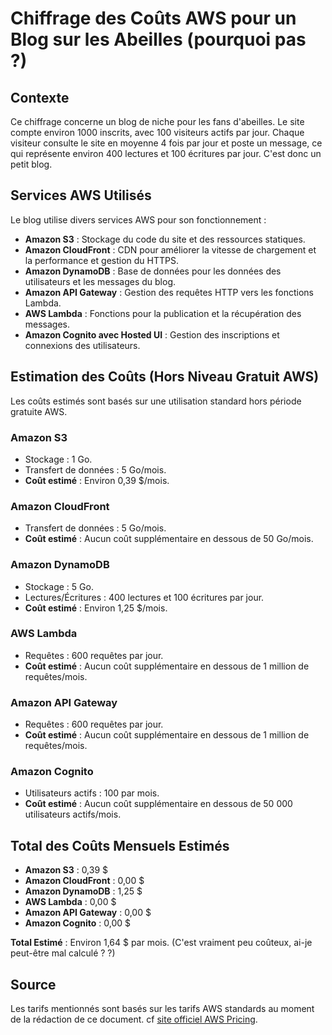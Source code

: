 # Chiffrage des Coûts AWS pour un Blog sur les Abeilles (pourquoi pas ?)

## Contexte
Ce chiffrage concerne un blog de niche pour les fans d'abeilles. Le site compte environ 1000 inscrits, avec 100 visiteurs actifs par jour. Chaque visiteur consulte le site en moyenne 4 fois par jour et poste un message, ce qui représente environ 400 lectures et 100 écritures par jour. C'est donc un petit blog.

## Services AWS Utilisés
Le blog utilise divers services AWS pour son fonctionnement :

- **Amazon S3** : Stockage du code du site et des ressources statiques.
- **Amazon CloudFront** : CDN pour améliorer la vitesse de chargement et la performance et gestion du HTTPS.
- **Amazon DynamoDB** : Base de données pour les données des utilisateurs et les messages du blog.
- **Amazon API Gateway** : Gestion des requêtes HTTP vers les fonctions Lambda.
- **AWS Lambda** : Fonctions pour la publication et la récupération des messages.
- **Amazon Cognito avec Hosted UI** : Gestion des inscriptions et connexions des utilisateurs.

## Estimation des Coûts (Hors Niveau Gratuit AWS)
Les coûts estimés sont basés sur une utilisation standard hors période gratuite AWS.

### Amazon S3
- Stockage : 1 Go.
- Transfert de données : 5 Go/mois.
- **Coût estimé** : Environ 0,39 $/mois.

### Amazon CloudFront
- Transfert de données : 5 Go/mois.
- **Coût estimé** : Aucun coût supplémentaire en dessous de 50 Go/mois.

### Amazon DynamoDB
- Stockage : 5 Go.
- Lectures/Écritures : 400 lectures et 100 écritures par jour.
- **Coût estimé** : Environ 1,25 $/mois.

### AWS Lambda
- Requêtes : 600 requêtes par jour.
- **Coût estimé** : Aucun coût supplémentaire en dessous de 1 million de requêtes/mois.

### Amazon API Gateway
- Requêtes : 600 requêtes par jour.
- **Coût estimé** : Aucun coût supplémentaire en dessous de 1 million de requêtes/mois.

### Amazon Cognito
- Utilisateurs actifs : 100 par mois.
- **Coût estimé** : Aucun coût supplémentaire en dessous de 50 000 utilisateurs actifs/mois.

## Total des Coûts Mensuels Estimés
- **Amazon S3** : 0,39 $
- **Amazon CloudFront** : 0,00 $
- **Amazon DynamoDB** : 1,25 $
- **AWS Lambda** : 0,00 $
- **Amazon API Gateway** : 0,00 $
- **Amazon Cognito** : 0,00 $

**Total Estimé** : Environ 1,64 $ par mois. (C'est vraiment peu coûteux, ai-je peut-être mal calculé ? ?)

## Source
Les tarifs mentionnés sont basés sur les tarifs AWS standards au moment de la rédaction de ce document. cf [site officiel AWS Pricing](https://aws.amazon.com/pricing/).
